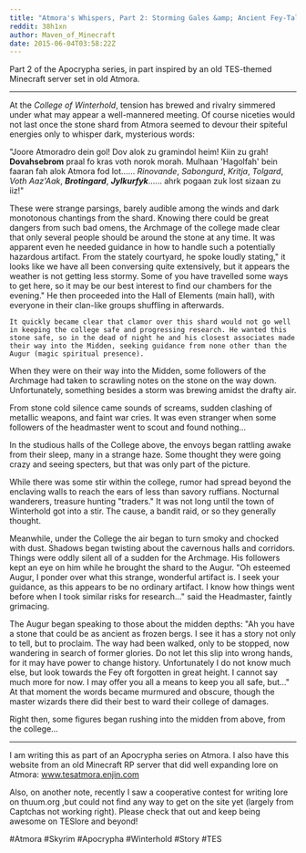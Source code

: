 ```yaml
---
title: "Atmora's Whispers, Part 2: Storming Gales &amp; Ancient Fey-Tales"
reddit: 38h1xn
author: Maven_of_Minecraft
date: 2015-06-04T03:58:22Z
---
```


Part 2 of the Apocrypha series, in part inspired by an old TES-themed Minecraft server set in old Atmora.
----    ----    ----

At the *College of Winterhold*, tension has brewed and rivalry simmered under what may appear a well-mannered meeting. Of course niceties would not last once the stone shard from Atmora seemed to devour their spiteful energies only to whisper dark, mysterious words:

 "Joore Atmoradro dein gol! Dov alok zu gramindol heim! Kiin zu grah! **Dovahsebrom** praal fo kras voth norok morah. Mulhaan 'Hagolfah' bein faaran fah alok Atmora fod lot...... *Rinovande*, *Sabongurd*, *Kritja*, *Tolgard*, *Voth Aaz'Aak*, ***Brotingard***, ***Jylkurfyk***...... ahrk pogaan zuk lost sizaan zu iiz!"

These were strange parsings, barely audible among the winds and dark monotonous chantings from the shard. Knowing there could be great dangers from such bad omens, the Archmage of the college made clear that only several people should be around the stone at any time. It was apparent even he needed guidance in how to handle such a potentially hazardous artifact. From the stately courtyard, he spoke loudly stating," it looks like we have all been conversing quite extensively, but it appears the weather is not getting less stormy. Some of you have travelled some ways to get here, so it may be our best interest to find our chambers for the evening." He then proceeded into the Hall of Elements (main hall), with everyone in their clan-like groups shuffling in afterwards.

    It quickly became clear that clamor over this shard would not go well in keeping the college safe and progressing research. He wanted this stone safe, so in the dead of night he and his closest associates made their way into the Midden, seeking guidance from none other than the Augur (magic spiritual presence).

When they were on their way into the Midden, some followers of the Archmage had taken to scrawling notes on the stone on the way down. Unfortunately, something besides a storm was brewing amidst the drafty air.

From stone cold silence came sounds of screams, sudden clashing of metallic weapons, and faint war cries. It was even stranger when some followers of the headmaster went to scout and found nothing...

In the studious halls of the College above, the envoys began rattling awake from their sleep, many in a strange haze. Some thought they were going crazy and seeing specters, but that was only part of the picture.

While there was some stir within the college, rumor had spread beyond the enclaving walls to reach the ears of less than savory ruffians. Nocturnal wanderers, treasure hunting "traders." It was not long until the town of Winterhold got into a stir. The cause, a bandit raid, or so they generally thought.

Meanwhile, under the College the air began to turn smoky and chocked with dust. Shadows began twisting about the cavernous halls and corridors. Things were oddly silent all of a sudden for the Archmage. His followers kept an eye on him while he brought the shard to the Augur. "Oh esteemed Augur, I ponder over what this strange, wonderful artifact is. I seek your guidance, as this appears to be no ordinary artifact. I know how things went before when I took similar risks for research..." said the Headmaster, faintly grimacing.

The Augur began speaking to those about the midden depths: "Ah you have a stone that could be as ancient as frozen bergs. I see it has a story not only to tell, but to proclaim. The way had been walked, only to be stopped, now wandering in search of former glories. Do not let this slip into wrong hands, for it may have power to change history. Unfortunately I do not know much else, but look towards the Fey oft forgotten in great height. I cannot say much more for now. I may offer you all a means to keep you all safe, but..." At that moment the words became murmured and obscure, though the master wizards there did their best to ward their college of damages.

Right then, some figures began rushing into the midden from above, from the college...

----    ----    ----    ----

I am writing this as part of an Apocrypha series on Atmora.
I also have this website from an old Minecraft RP server that did well expanding lore on Atmora: www.tesatmora.enjin.com

   Also, on another note, recently I saw a cooperative contest for writing lore on
thuum.org
,but could not find any way to get on the site yet (largely from Captchas not working right). Please check that out and keep being awesome on TESlore and beyond!

#Atmora #Skyrim #Apocrypha #Winterhold #Story #TES
